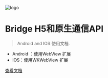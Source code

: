 ![logo](https://docsify.js.org/_media/icon.svg)

# Bridge H5和原生通信API

> Android and IOS 使用文档.

* Android ：使用WebView 扩展
* IOS：使用WKWebView  扩展

[查看文档](#框架分析对比)
